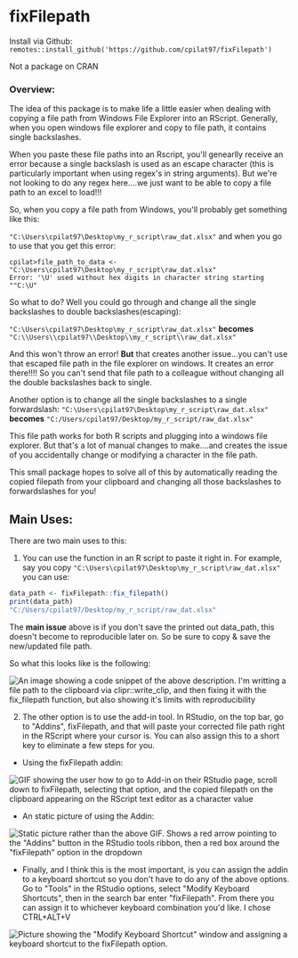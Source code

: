 # fixFilepath

Install via Github: 
`remotes::install_github('https://github.com/cpilat97/fixFilepath')`

Not a package on CRAN

### Overview: 
The idea of this package is to make life a little easier when dealing with copying 
a file path from Windows File Explorer into an RScript. Generally, when you open 
windows file explorer and copy to file path, it contains single backslashes. 

When you paste these file paths into an Rscript, you'll genearlly receive an error
because a single backslash is used as an escape character (this is particularly
important when using regex's in string arguments). But we're not looking to do any 
regex here....we just want to be able to copy a file path to an excel to load!!! 

So, when you copy a file path from Windows, you'll probably get something like this: 

`"C:\Users\cpilat97\Desktop\my_r_script\raw_dat.xlsx"` and when you go to use that
you get this error: 

```
cpilat>file_path_to_data <- "C:\Users\cpilat97\Desktop\my_r_script\raw_dat.xlsx"
Error: '\U' used without hex digits in character string starting ""C:\U"
```


So what to do? Well you could go through and change all the single backslashes
to double backslashes(escaping): 

`"C:\Users\cpilat97\Desktop\my_r_script\raw_dat.xlsx"` **becomes** 
`"C:\\Users\\cpilat97\\Desktop\\my_r_script\\raw_dat.xlsx"`

And this won't throw an error! **But** that creates another issue...you can't use that
escaped file path in the file explorer on windows. It creates an error there!!!! So you can't send that 
file path to a colleague without changing all the double backslashes back to single. 

Another option is to change all the single backslashes to a single forwardslash: 
`"C:\Users\cpilat97\Desktop\my_r_script\raw_dat.xlsx"` **becomes**
`"C:/Users/cpilat97/Desktop/my_r_script/raw_dat.xlsx"`

This file path works for both R scripts and plugging into a windows file explorer. But that's a
lot of manual changes to make....and creates the issue of you accidentally change or modifying 
a character in the file path. 

This small package hopes to solve all of this by automatically reading the copied filepath 
from your clipboard and changing all those backslashes to forwardslashes for you!

## Main Uses: 

There are two main uses to this: 
1. You can use the function in an R script to paste it right in. For example, say you 
copy `"C:\Users\cpilat97\Desktop\my_r_script\raw_dat.xlsx"` you can use: 
```r
data_path <- fixFilepath::fix_filepath()
print(data_path)
"C:/Users/cpilat97/Desktop/my_r_script/raw_dat.xlsx"
```
The **main issue** above is if you don't save the printed out data_path, this doesn't become to 
reproducible later on. So be sure to copy & save the new/updated file path. 

So what this looks like is the following: 

![An image showing a code snippet of the above description. I'm writting a file path to the 
clipboard via clipr::write_clip, and then fixing it with the fix_filepath function, but 
also showing it's limits with reproducibility](/tools/images/using_file_func.png)



2. The other option is to use the add-in tool. In RStudio, on the top bar, go to "Addins", 
fixFilepath, and that will paste your corrected file path right in the RScript where your 
cursor is. You can also assign this to a short key to eliminate a few steps for you. 

* Using the fixFilepath addin: 

![GIF showing the user how to go to Add-in on their RStudio page, scroll down to 
fixFilepath, selecting that option, and the copied filepath on the clipboard appearing on 
the RScript text editor as a character value](/tools/images/add_in_gif.gif)

* An static picture of using the Addin: 

![Static picture rather than the above GIF. Shows a red arrow pointing to the "Addins" 
button in the RStudio tools ribbon, then a red box around the "fixFilepath" option in 
the dropdown](/tools/images/add_in_fixFilepath.png)

* Finally, and I think this is the most important, is you can assign the addin to a 
keyboard shortcut so you don't have to do any of the above options. Go to "Tools" in the 
RStudio options, select "Modify Keyboard Shortcuts", then in the search bar enter "fixFilepath". 
From there you can assign it to whichever keyboard combination you'd like. I chose 
CTRL+ALT+V 

![Picture showing the "Modify Keyboard Shortcut" window and assigning a keyboard shortcut 
to the fixFilepath option.](/tools/images/modify_keyboard_shortcut_addin.png)




